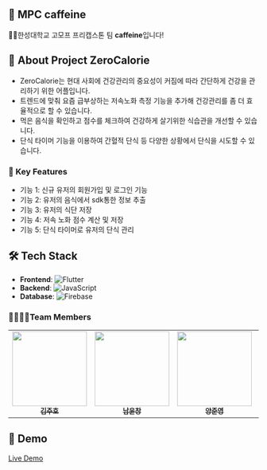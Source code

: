 ## 👋 MPC caffeine

🙋‍♀️한성대학교 고모프 프리캡스톤 팀 **caffeine**입니다! 

## 🚀 About Project ZeroCalorie
- ZeroCalorie는 현대 사회에 건강관리의 중요성이 커짐에 따라 간단하게 건강을 관리하기 위한 어플입니다.
- 트렌드에 맞춰 요즘 급부상하는 저속노화 측정 기능을 추가해 건강관리를 좀 더 효율적으로 할 수 있습니다.
- 먹은 음식을 확인하고 점수를 체크하여 건강하게 살기위한 식습관을 개선할 수 있습니다.
- 단식 타이머 기능을 이용하여 간혈적 단식 등 다양한 상황에서 단식을 시도할 수 있습니다.

### 🎯 Key Features
- 기능 1: 신규 유저의 회원가입 및 로그인 기능
- 기능 2: 유저의 음식에서 sdk통한 정보 추출
- 기능 3: 유저의 식단 저장
- 기능 4: 저속 노화 점수 계산 및 저장
- 기능 5: 단식 타이머로 유저의 단식 관리

## 🛠️ Tech Stack

- **Frontend**: ![Flutter](https://img.shields.io/badge/-Flutter-02569B?logo=flutter&logoColor=white&style=for-the-badge)
- **Backend**: ![JavaScript](https://img.shields.io/badge/javascript-F7DF1E?style=for-the-badge&logo=javascript&logoColor=black)
- **Database**: ![Firebase](https://img.shields.io/badge/-Firebase-FFCA28?logo=firebase&logoColor=white&style=for-the-badge)

### 👨‍👩‍👧‍👧Team Members
<table>
  <tbody>
    <tr>
      <td align="center"><a href="https://github.com/kimjuho1559"><img src="https://github.com/user-attachments/assets/a6695d74-4c62-47eb-9f31-9aff60d0a8ac" width="150px;" alt=""/><br /><sub><b>김주호</b></sub></a><br /></td>
      <td align="center"><a href="https://github.com/ycnham"><img src="https://github.com/user-attachments/assets/e960a4b4-a145-4a0c-8c6f-3cd480fba1a3" width="150px;" alt=""/><br /><sub><b>남윤창</b></sub></a><br /></td>
      <td align="center"><a href="https://github.com/JunYoung0000"><img src="https://github.com/user-attachments/assets/50c94fef-5615-41a4-955f-5d46cde96b96" width="150px;" alt=""/><br /><sub><b>양준영</b></sub></a><br /></td>
      <td align="center"><a href="https://github.com/mingioes"><img src="https://github.com/user-attachments/assets/ca50c807-0d76-4eb8-958e-b990a8a26786" width="150px;" alt=""/><br /><sub><b>강민서</b></sub></a><br /></td>
    </tr>
  </tbody>
</table>

## 🎥 Demo
[Live Demo](https://youtu.be/UQsrzBY9jr8)




<!--

**Here are some ideas to get you started:**

🙋‍♀️ A short introduction - what is your organization all about?
🌈 Contribution guidelines - how can the community get involved?
👩‍💻 Useful resources - where can the community find your docs? Is there anything else the community should know?
🍿 Fun facts - what does your team eat for breakfast?
🧙 Remember, you can do mighty things with the power of [Markdown](https://docs.github.com/github/writing-on-github/getting-started-with-writing-and-formatting-on-github/basic-writing-and-formatting-syntax)
-->
